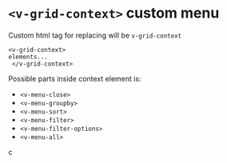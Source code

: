 # ```<v-grid-context>``` custom menu


Custom html tag for replacing will be ```v-grid-context```

```
<v-grid-context>
elements...
 </v-grid-context>
```

Possible parts inside context element is:

* ```<v-menu-close>```
* ```<v-menu-groupby>```
* ```<v-menu-sort>```
* ```<v-menu-filter>```
* ```<v-menu-filter-options>```
* ```<v-menu-all>```


c
